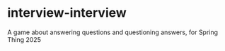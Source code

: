 # interview-interview
A game about answering questions and questioning answers, for Spring Thing 2025
